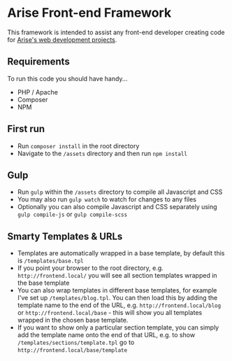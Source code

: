 # Arise Front-end Framework

This framework is intended to assist any front-end developer creating code for [Arise's web development projects](https://wearearise.com/web).

## Requirements

To run this code you should have handy...

- PHP / Apache
- Composer
- NPM

## First run
- Run `composer install` in the root directory
- Navigate to the `/assets` directory and then run `npm install`

## Gulp
- Run `gulp` within the `/assets` directory to compile all Javascript and CSS
- You may also run `gulp watch` to watch for changes to any files
- Optionally you can also compile Javascript and CSS separately using `gulp compile-js` or `gulp compile-scss`

## Smarty Templates & URLs
- Templates are automatically wrapped in a base template, by default this is `/templates/base.tpl`
- If you point your browser to the root directory, e.g. `http://frontend.local/` you will see all section templates wrapped in the base template
- You can also wrap templates in different base templates, for example I've set up `/templates/blog.tpl`. You can then load this by adding the template name to the end of the URL, e.g. `http://frontend.local/blog` or `http://frontend.local/base` - this will show you all templates wrapped in the chosen base template.
- If you want to show only a particular section template, you can simply add the template name onto the end of that URL, e.g. to show `/templates/sections/template.tpl` go to `http://frontend.local/base/template`
